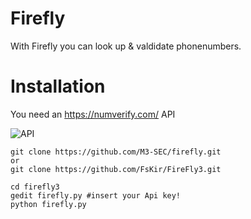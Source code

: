 # Firefly
With Firefly you can look up &amp; valdidate phonenumbers.
# Installation
You need an https://numverify.com/ API

![API](https://raw.githubusercontent.com/M3-SEC/firefly/master/API.png)
```
git clone https://github.com/M3-SEC/firefly.git
or
git clone https://github.com/FsKir/FireFly3.git

cd firefly3
gedit firefly.py #insert your Api key!
python firefly.py
```
